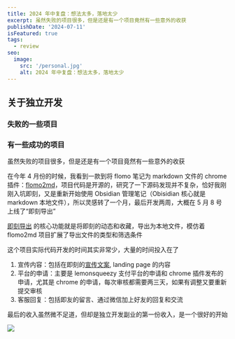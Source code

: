 ```yaml
---
title: 2024 年中复盘：想法太多，落地太少
excerpt: 虽然失败的项目很多，但是还是有一个项目竟然有一些意外的收获
publishDate: '2024-07-11'
isFeatured: true
tags:
  - review
seo:
  image:
    src: '/personal.jpg'
    alt: 2024 年中复盘：想法太多，落地太少
---
```


## 关于独立开发

### 失败的一些项目

### 有一些成功的项目

虽然失败的项目很多，但是还是有一个项目竟然有一些意外的收获

在今年 4 月份的时候，我看到一款到将 flomo 笔记为 markdown 文件的 chrome 插件：[flomo2md](https://flomo2md.dabing.one/)，项目代码是开源的，研究了一下源码发现并不复杂，恰好我刚刚入坑即刻，又是重新开始使用 Obsidian 管理笔记（Obisidian 核心就是 markdown 本地文件），所以灵感转了一个月，最后开发两周，大概在 5 月 8 号上线了“即刻导出”

[即刻导出](https://jike-export.wujieli.com/) 的核心功能就是将即刻的动态和收藏，导出为本地文件，模仿着 flomo2md 项目扩展了导出文件的类型和筛选条件

这个项目实际代码开发的时间其实非常少，大量的时间投入在了

1. 宣传内容：包括在即刻的[宣传文案](https://web.okjike.com/originalPost/663b6d209185c305d112a50f), landing page 的内容
2. 平台的申请：主要是 lemonsqueezy 支付平台的申请和 chrome 插件发布的申请，尤其是 chrome 的申请，每次审核都需要两三天，如果有调整又要重新提交审核
3. 客服回复：包括即友的留言、通过微信加上好友的回复和交流

最后的收入虽然微不足道，但却是独立开发副业的第一份收入，是一个很好的开始

![](https://notesimgs.oss-cn-shanghai.aliyuncs.com/img/202406302142652.png)
